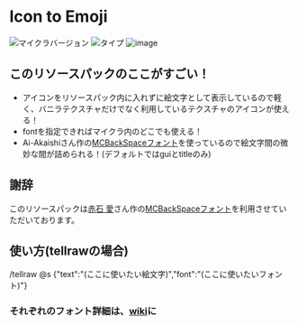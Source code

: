 # Icon to Emoji <!-- ![ダウンロード数](https://img.shields.io/github/downloads/tunakaniri/icon-to-emoji/total) -->
![マイクラバージョン](https://img.shields.io/badge/Minecraft%20Ver-Java%201.17~1.18.1-brightgreen) ![タイプ](https://img.shields.io/badge/Type-resourcepack-orange)
![image](https://user-images.githubusercontent.com/55052380/154682356-1f664789-401f-4fca-bf6a-520e8de43d32.png)
## このリソースパックのここがすごい！
- アイコンをリソースパック内に入れずに絵文字として表示しているので軽く、バニラテクスチャだけでなく利用しているテクスチャのアイコンが使える！
- fontを指定できればマイクラ内のどこでも使える！
- Ai-Akaishiさん作の[MCBackSpaceフォント](https://github.com/Ai-Akaishi/HighQualityImageLoadingSample)を使っているので絵文字間の微妙な間が詰められる！(デフォルトではguiとtitleのみ)
## 謝辞
このリソースパックは[赤石 愛](https://github.com/Ai-Akaishi)さん作の[MCBackSpaceフォント](https://github.com/Ai-Akaishi/HighQualityImageLoadingSample)を利用させていただいております。
## 使い方(tellrawの場合)
/tellraw @s {"text":"(ここに使いたい絵文字)","font":"(ここに使いたいフォント)"}
### それぞれのフォント詳細は、[wiki](../../wiki/絵文字一覧)に
